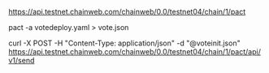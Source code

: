 https://api.testnet.chainweb.com/chainweb/0.0/testnet04/chain/1/pact

pact -a votedeploy.yaml > vote.json 

curl -X POST -H "Content-Type: application/json" -d "@voteinit.json" https://api.testnet.chainweb.com/chainweb/0.0/testnet04/chain/1/pact/api/v1/send 

